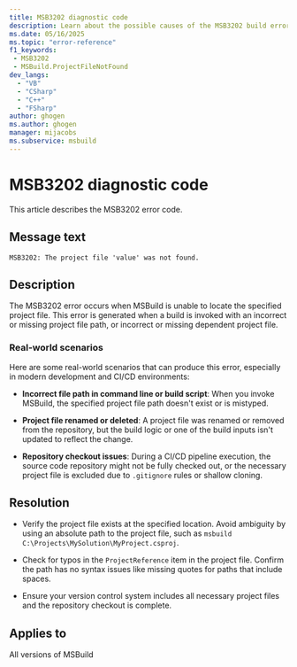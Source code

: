 ```yaml
---
title: MSB3202 diagnostic code
description: Learn about the possible causes of the MSB3202 build error and get troubleshooting tips.
ms.date: 05/16/2025
ms.topic: "error-reference"
f1_keywords:
 - MSB3202
 - MSBuild.ProjectFileNotFound
dev_langs:
  - "VB"
  - "CSharp"
  - "C++"
  - "FSharp"
author: ghogen
ms.author: ghogen
manager: mijacobs
ms.subservice: msbuild
---
```

# MSB3202 diagnostic code

<!-- :::ErrorDefinitionDescription::: -->
<!-- :::editable-content name="introDescription"::: -->
This article describes the MSB3202 error code.
<!-- :::editable-content-end::: -->

## Message text

<!-- :::editable-content name="messageText"::: -->
`MSB3202: The project file 'value' was not found.`
<!-- :::editable-content-end::: -->
<!-- MSB3202: The project file "{0}" was not found. -->

<!-- :::editable-content name="postOutputDescription"::: -->
## Description

The MSB3202 error occurs when MSBuild is unable to locate the specified project file. This error is generated when a build is invoked with an incorrect or missing project file path, or incorrect or missing dependent project file.

### Real-world scenarios

Here are some real-world scenarios that can produce this error, especially in modern development and CI/CD environments:

- **Incorrect file path in command line or build script**: When you invoke MSBuild, the specified project file path doesn't exist or is mistyped.

- **Project file renamed or deleted**: A project file was renamed or removed from the repository, but the build logic or one of the build inputs isn't updated to reflect the change.

- **Repository checkout issues**: During a CI/CD pipeline execution, the source code repository might not be fully checked out, or the necessary project file is excluded due to `.gitignore` rules or shallow cloning.

## Resolution

- Verify the project file exists at the specified location. Avoid ambiguity by using an absolute path to the project file, such as `msbuild C:\Projects\MySolution\MyProject.csproj`.

- Check for typos in the `ProjectReference` item in the project file. Confirm the path has no syntax issues like missing quotes for paths that include spaces.

- Ensure your version control system includes all necessary project files and the repository checkout is complete.
<!-- :::editable-content-end::: -->
<!-- :::ErrorDefinitionDescription-end::: -->

## Applies to

All versions of MSBuild
